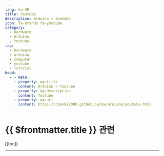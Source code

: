 ```yaml
---
lang: ko-KR
title: Youtube
description: Arduino > Youtube
icon: fa-brands fa-youtube
category:
  - Hardware
  - Arduino
  - Youtube 
tag: 
  - hardware
  - arduino
  - computer
  - youtube
  - tutorial
head:
  - - meta:
    - property: og:title
      content: Arduino > Youtube
    - property: og:description
      content: Youtube
    - property: og:url
      content: https://chanhi2000.github.io/hw/arduino/youtube.html
---
```


# {{ $frontmatter.title }} 관련

[[toc]]

---

<MyYouTubeItems jsonName="yu-greatscottlab" /><!-- GreatScott! -->

<TagLinks />